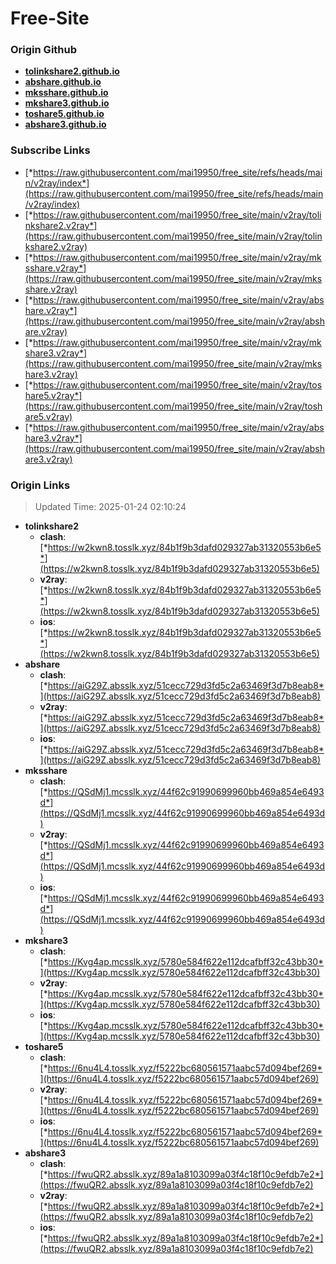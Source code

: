 # Free-Site

### Origin Github

- [**tolinkshare2.github.io**](https://github.com/tolinkshare2/tolinkshare2.github.io)
- [**abshare.github.io**](https://github.com/abshare/abshare.github.io)
- [**mksshare.github.io**](https://github.com/mksshare/mksshare.github.io)
- [**mkshare3.github.io**](https://github.com/mkshare3/mkshare3.github.io)
- [**toshare5.github.io**](https://github.com/toshare5/toshare5.github.io)
- [**abshare3.github.io**](https://github.com/abshare3/abshare3.github.io)

### Subscribe Links

- [*https://raw.githubusercontent.com/mai19950/free_site/refs/heads/main/v2ray/index*](https://raw.githubusercontent.com/mai19950/free_site/refs/heads/main/v2ray/index)
- [*https://raw.githubusercontent.com/mai19950/free_site/main/v2ray/tolinkshare2.v2ray*](https://raw.githubusercontent.com/mai19950/free_site/main/v2ray/tolinkshare2.v2ray)
- [*https://raw.githubusercontent.com/mai19950/free_site/main/v2ray/mksshare.v2ray*](https://raw.githubusercontent.com/mai19950/free_site/main/v2ray/mksshare.v2ray)
- [*https://raw.githubusercontent.com/mai19950/free_site/main/v2ray/abshare.v2ray*](https://raw.githubusercontent.com/mai19950/free_site/main/v2ray/abshare.v2ray)
- [*https://raw.githubusercontent.com/mai19950/free_site/main/v2ray/mkshare3.v2ray*](https://raw.githubusercontent.com/mai19950/free_site/main/v2ray/mkshare3.v2ray)
- [*https://raw.githubusercontent.com/mai19950/free_site/main/v2ray/toshare5.v2ray*](https://raw.githubusercontent.com/mai19950/free_site/main/v2ray/toshare5.v2ray)
- [*https://raw.githubusercontent.com/mai19950/free_site/main/v2ray/abshare3.v2ray*](https://raw.githubusercontent.com/mai19950/free_site/main/v2ray/abshare3.v2ray)

### Origin Links

> Updated Time: 2025-01-24 02:10:24

- **tolinkshare2**
  - **clash**: [*https://w2kwn8.tosslk.xyz/84b1f9b3dafd029327ab31320553b6e5*](https://w2kwn8.tosslk.xyz/84b1f9b3dafd029327ab31320553b6e5)
  - **v2ray**: [*https://w2kwn8.tosslk.xyz/84b1f9b3dafd029327ab31320553b6e5*](https://w2kwn8.tosslk.xyz/84b1f9b3dafd029327ab31320553b6e5)
  - **ios**: [*https://w2kwn8.tosslk.xyz/84b1f9b3dafd029327ab31320553b6e5*](https://w2kwn8.tosslk.xyz/84b1f9b3dafd029327ab31320553b6e5)
- **abshare**
  - **clash**: [*https://aiG29Z.absslk.xyz/51cecc729d3fd5c2a63469f3d7b8eab8*](https://aiG29Z.absslk.xyz/51cecc729d3fd5c2a63469f3d7b8eab8)
  - **v2ray**: [*https://aiG29Z.absslk.xyz/51cecc729d3fd5c2a63469f3d7b8eab8*](https://aiG29Z.absslk.xyz/51cecc729d3fd5c2a63469f3d7b8eab8)
  - **ios**: [*https://aiG29Z.absslk.xyz/51cecc729d3fd5c2a63469f3d7b8eab8*](https://aiG29Z.absslk.xyz/51cecc729d3fd5c2a63469f3d7b8eab8)
- **mksshare**
  - **clash**: [*https://QSdMj1.mcsslk.xyz/44f62c91990699960bb469a854e6493d*](https://QSdMj1.mcsslk.xyz/44f62c91990699960bb469a854e6493d)
  - **v2ray**: [*https://QSdMj1.mcsslk.xyz/44f62c91990699960bb469a854e6493d*](https://QSdMj1.mcsslk.xyz/44f62c91990699960bb469a854e6493d)
  - **ios**: [*https://QSdMj1.mcsslk.xyz/44f62c91990699960bb469a854e6493d*](https://QSdMj1.mcsslk.xyz/44f62c91990699960bb469a854e6493d)
- **mkshare3**
  - **clash**: [*https://Kvg4ap.mcsslk.xyz/5780e584f622e112dcafbff32c43bb30*](https://Kvg4ap.mcsslk.xyz/5780e584f622e112dcafbff32c43bb30)
  - **v2ray**: [*https://Kvg4ap.mcsslk.xyz/5780e584f622e112dcafbff32c43bb30*](https://Kvg4ap.mcsslk.xyz/5780e584f622e112dcafbff32c43bb30)
  - **ios**: [*https://Kvg4ap.mcsslk.xyz/5780e584f622e112dcafbff32c43bb30*](https://Kvg4ap.mcsslk.xyz/5780e584f622e112dcafbff32c43bb30)
- **toshare5**
  - **clash**: [*https://6nu4L4.tosslk.xyz/f5222bc680561571aabc57d094bef269*](https://6nu4L4.tosslk.xyz/f5222bc680561571aabc57d094bef269)
  - **v2ray**: [*https://6nu4L4.tosslk.xyz/f5222bc680561571aabc57d094bef269*](https://6nu4L4.tosslk.xyz/f5222bc680561571aabc57d094bef269)
  - **ios**: [*https://6nu4L4.tosslk.xyz/f5222bc680561571aabc57d094bef269*](https://6nu4L4.tosslk.xyz/f5222bc680561571aabc57d094bef269)
- **abshare3**
  - **clash**: [*https://fwuQR2.absslk.xyz/89a1a8103099a03f4c18f10c9efdb7e2*](https://fwuQR2.absslk.xyz/89a1a8103099a03f4c18f10c9efdb7e2)
  - **v2ray**: [*https://fwuQR2.absslk.xyz/89a1a8103099a03f4c18f10c9efdb7e2*](https://fwuQR2.absslk.xyz/89a1a8103099a03f4c18f10c9efdb7e2)
  - **ios**: [*https://fwuQR2.absslk.xyz/89a1a8103099a03f4c18f10c9efdb7e2*](https://fwuQR2.absslk.xyz/89a1a8103099a03f4c18f10c9efdb7e2)
